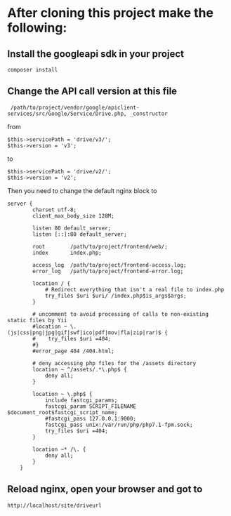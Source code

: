 # After cloning this project make the following:

## Install the googleapi sdk in your project
``composer install``
## Change the API call version at this file
``` /path/to/project/vendor/google/apiclient-services/src/Google/Service/Drive.php, _constructor```

from
```
$this->servicePath = 'drive/v3/';
$this->version = 'v3';
```
to 
```
$this->servicePath = 'drive/v2/';
$this->version = 'v2';
```
Then you need to change the default nginx block to 
```
server {
        charset utf-8;
        client_max_body_size 128M;

        listen 80 default_server;
		listen [::]:80 default_server;

        root        /path/to/project/frontend/web/;
        index       index.php;

        access_log  /path/to/project/frontend-access.log;
        error_log   /path/to/project/frontend-error.log;

        location / {
            # Redirect everything that isn't a real file to index.php
            try_files $uri $uri/ /index.php$is_args$args;
        }

        # uncomment to avoid processing of calls to non-existing static files by Yii
        #location ~ \.(js|css|png|jpg|gif|swf|ico|pdf|mov|fla|zip|rar)$ {
        #    try_files $uri =404;
        #}
        #error_page 404 /404.html;

        # deny accessing php files for the /assets directory
        location ~ ^/assets/.*\.php$ {
            deny all;
        }

        location ~ \.php$ {
            include fastcgi_params;
            fastcgi_param SCRIPT_FILENAME $document_root$fastcgi_script_name;
            #fastcgi_pass 127.0.0.1:9000;
            fastcgi_pass unix:/var/run/php/php7.1-fpm.sock;
            try_files $uri =404;
        }

        location ~* /\. {
            deny all;
        }
    }
```
## Reload nginx, open your browser and got to 
``http://localhost/site/driveurl ``
